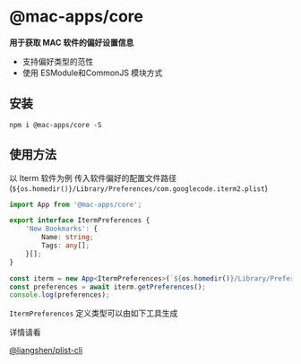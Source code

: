 # @mac-apps/core

**用于获取 MAC 软件的偏好设置信息**

- 支持偏好类型的范性
- 使用 ESModule和CommonJS 模块方式


## 安装

```shell
npm i @mac-apps/core -S
```

## 使用方法

以 Iterm 软件为例 传入软件偏好的配置文件路径(`${os.homedir()}/Library/Preferences/com.googlecode.iterm2.plist`)

```typescript
import App from '@mac-apps/core';

export interface ItermPreferences {
    'New Bookmarks': {
        Name: string;
        Tags: any[];
    }[];
}

const iterm = new App<ItermPreferences>(`${os.homedir()}/Library/Preferences/com.googlecode.iterm2.plist`);
const preferences = await iterm.getPreferences();
console.log(preferences);
```

`ItermPreferences` 定义类型可以由如下工具生成

详情请看

[@liangshen/plist-cli](https://www.npmjs.com/package/@liangshen/plist-cli?activeTab=readme)
